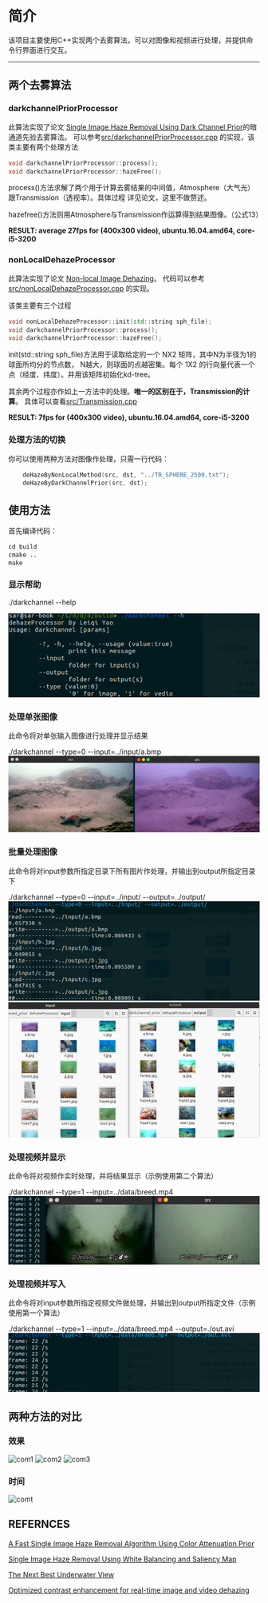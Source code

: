 # 简介
该项目主要使用C++实现两个去雾算法，可以对图像和视频进行处理，并提供命令行界面进行交互。

---
## 两个去雾算法
### darkchannelPriorProcessor
此算法实现了论文 [Single Image Haze Removal Using Dark Channel Prior](https://www.ncbi.nlm.nih.gov/pubmed/20820075)的暗通道先验去雾算法。
可以参考[src/darkchannelPriorProcessor.cpp](https://github.com/Sar-Kerson/dehazeProcessor/blob/master/src/darkchannelPriorProcessor.cpp)
的实现，该类主要有两个处理方法
```c++
void darkchannelPriorProcessor::process();
void darkchannelPriorProcessor::hazeFree();
```
process()方法求解了两个用于计算去雾结果的中间值，Atmosphere（大气光）跟Transmission（透视率）。具体过程
详见论文，这里不做赘述。

hazefree()方法则用Atmosphere与Transmission作运算得到结果图像。（公式13）

**RESULT: average 27fps for (400x300 video), ubuntu.16.04.amd64, core-i5-3200**

### nonLocalDehazeProcessor
此算法实现了论文 [Non-local Image Dehazing](http://ieeexplore.ieee.org/document/7780554/?arnumber=7780554)。
代码可以参考[src/nonLocalDehazeProcessor.cpp](https://github.com/Sar-Kerson/dehazeProcessor/blob/master/src/nonLocalDehazeProcessor.cpp)
的实现。

该类主要有三个过程
```c++
void nonLocalDehazeProcessor::init(std::string sph_file);
void darkchannelPriorProcessor::process();
void darkchannelPriorProcessor::hazeFree();
```
init(std::string sph_file)方法用于读取给定的一个 NX2 矩阵，其中N为半径为1的球面所均分的节点数，
N越大，则球面的点越密集。每个 1X2 的行向量代表一个点（经度、纬度）。并用该矩阵初始化kd-tree。

其余两个过程亦作如上一方法中的处理。**唯一的区别在于，Transmission的计算**。
具体可以查看[src/Transmission.cpp](https://github.com/Sar-Kerson/dehazeProcessor/blob/master/src/Transmission.cpp)

**RESULT: 7fps for (400x300 video), ubuntu.16.04.amd64, core-i5-3200**

### 处理方法的切换
你可以使用两种方法对图像作处理，只需一行代码：
```C++
	deHazeByNonLocalMethod(src, dst, "../TR_SPHERE_2500.txt");
	deHazeByDarkChannelPrior(src, dst);
```

## 使用方法
首先编译代码：
```
cd build
cmake ..
make
```
### 显示帮助
./darkchannel --help

![help](./img/help.png)
### 处理单张图像
此命令将对单张输入图像进行处理并显示结果

./darkchannel --type=0 --input=../input/a.bmp 
![img0](./img/img0.png)

### 批量处理图像
此命令将对input参数所指定目录下所有图片作处理，并输出到output所指定目录下

./darkchannel --type=0 --input=../input/ --output=../output/
![img1](./img/img1.png)
![img1-1](./img/img1-1.png)

### 处理视频并显示
此命令将对视频作实时处理，并将结果显示（示例使用第二个算法）

./darkchannel --type=1 --input=../data/breed.mp4
![img2](./img/img2.png)

### 处理视频并写入
此命令将对input参数所指定视频文件做处理，并输出到output所指定文件（示例使用第一个算法）

./darkchannel --type=1 --input=../data/breed.mp4 --output=./out.avi
![img4](./img/img4.png)

## 两种方法的对比
### 效果
![com1](./img/com1.png)
![com2](./img/com2.png)
![com3](./img/com3.png)
### 时间
![comt](./img/comt.png)
## REFERNCES
[A Fast Single Image Haze Removal Algorithm Using Color Attenuation Prior](http://ieeexplore.ieee.org/abstract/document/7128396/)

[Single Image Haze Removal Using White Balancing and Saliency Map](http://www.sciencedirect.com/science/article/pii/S1877050915000435)

[The Next Best Underwater View](http://ieeexplore.ieee.org/document/7780778/)

[Optimized contrast enhancement for real-time image and video dehazing](http://www.sciencedirect.com/science/article/pii/S1047320313000242)
